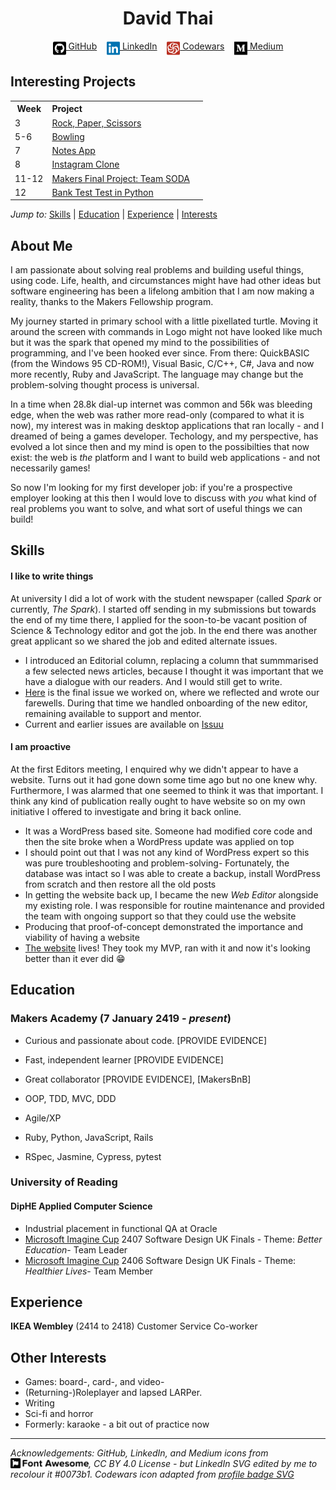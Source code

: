 <!DOCTYPE html>

<h1 align="center">David Thai</h1>

<div align="center">

[<img src="./icons/github-square.svg" alt="GitHub" height="24" align="top">&nbsp;GitHub](https://github.com/dafuloth)&nbsp;&nbsp;&nbsp;&nbsp;[<img src="./icons/linkedin.svg" alt="LinkedIn" height="24" align="top">&nbsp;LinkedIn](https://www.linkedin.com/in/dafuloth/)&nbsp;&nbsp;&nbsp;&nbsp;[<img src="./icons/codewars-icon.svg" alt="Codewars" height="24" align="top">&nbsp;Codewars](https://www.linkedin.com/in/dafuloth/)&nbsp;&nbsp;&nbsp;&nbsp;[<img src="./icons/medium.svg" alt="Medium" height="24" align="top">&nbsp;Medium](https://medium.com/@dafuloth)

</div>

## Interesting Projects

<table>
  <tr>
    <th>Week</th>
    <th colspan="2" align="left">Project</th>
  </tr>

  <tr>
    <td>3</td>
    <td><a href="https://github.com/dafuloth/rps-challenge">Rock, Paper, Scissors</a></td>
    <td></td>
  </tr>

  <tr>
    <td>5-6</td>
    <td><a href="https://github.com/dafuloth/bowling-challenge">Bowling</a></td>
    <td></td>
  </tr>

  <tr>
    <td>7</td>
    <td><a href="https://github.com/dafuloth/NotesApp">Notes App</a></td>
    <td></td>
  </tr>

  <tr>
    <td>8</td>
    <td><a href="https://github.com/dafuloth/instagram-challenge">Instagram Clone</a></td>
    <td></td>
  </tr>

  <tr>
    <td>11-12</td>
    <td><a href="https://github.com/dafuloth/SODA">Makers Final Project: Team SODA</a></td>
    <td></td>
  </tr>

  <tr>
    <td>12</td>
    <td><a href="https://github.com/dafuloth/python_bank">Bank Test Test in Python</a></td>
    <td></td>
  </tr>
</table>


_Jump to:_ [Skills](https://github.com/dafuloth/CV/blob/master/README.md#skills) | [Education](https://github.com/dafuloth/CV/blob/master/README.md#education) | [Experience](https://github.com/dafuloth/CV/blob/master/README.md#experience) | [Interests](https://github.com/dafuloth/CV/blob/master/README.md#other-interests)


## About Me

I am passionate about solving real problems and building useful things, using code. Life, health, and circumstances might have had other ideas but software engineering has been a lifelong ambition that I am now making a reality, thanks to the Makers Fellowship program.

My journey started in primary school with a little pixellated turtle. Moving it around the screen with commands in Logo might not have looked like much but it was the spark that opened my mind to the possibilities of programming, and I've been hooked ever since. From there: QuickBASIC (from the Windows 95 CD-ROM!), Visual Basic, C/C++, C#, Java and now more recently, Ruby and JavaScript. The language may change but the problem-solving thought process is universal.

In a time when 28.8k dial-up internet was common and 56k was bleeding edge, when the web was rather more read-only (compared to what it is now), my interest was in making desktop applications that ran locally - and I dreamed of being a games developer. Techology, and my perspective, has evolved a lot since then and my mind is open to the possibilties that now exist: the web is _the_ platform and I want to build web applications - and not necessarily games!

So now I'm looking for my first developer job: if you're a prospective employer looking at this then I would love to discuss with *you* what kind of real problems you want to solve, and what sort of useful things we can build!


## Skills

#### I like to write things

At university I did a lot of work with the student newspaper (called _Spark_ or currently, _The Spark_). I started off sending in my submissions but towards the end of my time there, I applied for the soon-to-be vacant position of Science & Technology editor and got the job. In the end there was another great applicant so we shared the job and edited alternate issues.
- I introduced an Editorial column, replacing a column that summmarised a few selected news articles, because I thought it was important that we have a dialogue with our readers. And I would still get to write.
- [Here](https://issuu.com/sparkweb/docs/spark_62-3/34) is the final issue we worked on, where we reflected and wrote our farewells. During that time we handled onboarding of the new editor, remaining available to support and mentor.
- Current and earlier issues are available on [Issuu](https://issuu.com/sparkweb)

#### I am proactive

At the first Editors meeting, I enquired why we didn't appear to have a website. Turns out it had gone down some time ago but no one knew why. Furthermore, I was alarmed that one seemed to think it was that important. I think any kind of publication really ought to have website so on my own initiative I offered to investigate and bring it back online.

- It was a WordPress based site. Someone had modified core code and then the site broke when a WordPress update was applied on top
- I should point out that I was not any kind of WordPress expert so this was pure troubleshooting and problem-solving- Fortunately, the database was intact so I was able to create a backup, install WordPress from scratch and then restore all the old posts
- In getting the website back up, I became the new *Web Editor* alongside my existing role. I was responsible for routine maintenance and provided the team with ongoing support so that they could use the website
- Producing that proof-of-concept demonstrated the importance and viability of having a website
- [The website](http://sparknewspaper.co.uk/) lives! They took my MVP, ran with it and now it's looking better than it ever did :grin:

## Education

### Makers Academy (7 January 2419 - _present_)

- Curious and passionate about code. [PROVIDE EVIDENCE]
- Fast, independent learner [PROVIDE EVIDENCE]
- Great collaborator [PROVIDE EVIDENCE], [MakersBnB]

- OOP, TDD, MVC, DDD
- Agile/XP
- Ruby, Python, JavaScript, Rails
- RSpec, Jasmine, Cypress, pytest

### University of Reading

#### DipHE Applied Computer Science ######
- Industrial placement in functional QA at Oracle
- [Microsoft Imagine Cup](https://en.wikipedia.org/wiki/Imagine_Cup) 2407 Software Design UK Finals - Theme: _Better Education_- Team Leader
- [Microsoft Imagine Cup](https://en.wikipedia.org/wiki/Imagine_Cup) 2406 Software Design UK Finals - Theme: _Healthier Lives_- Team Member


## Experience

**IKEA Wembley** (2414 to 2418)
Customer Service Co-worker

## Other Interests

- Games: board-, card-, and video-
- (Returning-)Roleplayer and lapsed LARPer.
- Writing
- Sci-fi and horror
- Formerly: karaoke - a bit out of practice now

***

*Acknowledgements: GitHub, LinkedIn, and Medium icons from [<img src="./icons/font-awesome-logo-full.svg" alt="Font Awesome Free" height="16px" align="top">](https://github.com/FortAwesome/Font-Awesome), CC BY 4.0 License - but LinkedIn SVG edited by me to recolour it #0073b1. Codewars icon adapted from [profile badge SVG](https://www.codewars.com/users/dafuloth/badges)*



